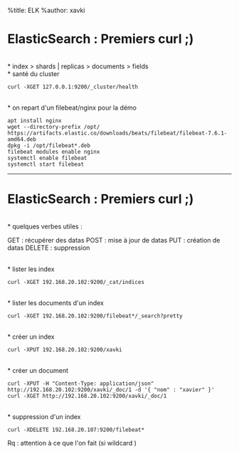 %title: ELK
%author: xavki


# ElasticSearch : Premiers curl ;)


<br>
* index > shards | replicas > documents > fields

<br>
* santé du cluster

```
curl -XGET 127.0.0.1:9200/_cluster/health
```

<br>
* on repart d'un filebeat/nginx pour la démo

```
apt install nginx
wget --directory-prefix /opt/ https://artifacts.elastic.co/downloads/beats/filebeat/filebeat-7.6.1-amd64.deb
dpkg -i /opt/filebeat*.deb
filebeat modules enable nginx
systemctl enable filebeat
systemctl start filebeat
```

---------------------------------------------------------------------------------

# ElasticSearch : Premiers curl ;)


<br>
* quelques verbes utiles :

GET : récupérer des datas
POST : mise à jour de datas
PUT : création de datas
DELETE : suppression

<br>
* lister les index

```
curl -XGET 192.168.20.102:9200/_cat/indices
```

<br>
* lister les documents d'un index

```
curl -XGET 192.168.20.102:9200/filebeat*/_search?pretty
```

<br>
* créer un index

```
curl -XPUT 192.168.20.102:9200/xavki
```

<br>
* créer un document

```
curl -XPUT -H "Content-Type: application/json" http://192.168.20.102:9200/xavki/_doc/1 -d '{ "nom" : "xavier" }'
curl -XGET http://192.168.20.102:9200/xavki/_doc/1
```

<br>
* suppression d'un index

```
curl -XDELETE 192.168.20.107:9200/filebeat*
```

Rq : attention à ce que l'on fait (si wildcard )
